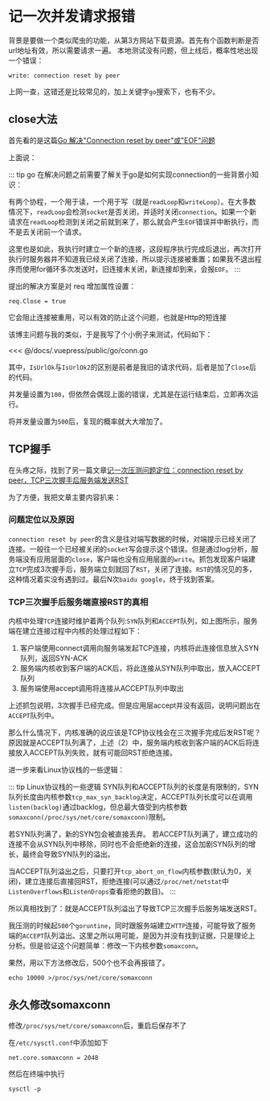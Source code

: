 # 记一次并发请求报错

背景是要做一个类似爬虫的功能，从第3方网站下载资源。首先有个函数判断是否url地址有效，所以需要请求一遍。
本地测试没有问题，但上线后，概率性地出现一个错误：
```
write: connection reset by peer
```

上网一查，这错还是比较常见的，加上关键字`go`搜索下，也有不少。

## close大法

首先看的是这篇[Go 解决"Connection reset by peer"或"EOF"问题](https://studygolang.com/articles/9190)

上面说：

::: tip go 
在解决问题之前需要了解关于go是如何实现connection的一些背景小知识：

有两个协程，一个用于读，一个用于写（就是`readLoop`和`writeLoop`）。在大多数情况下，`readLoop`会检测`socket`是否关闭，并适时关闭`connection`。如果一个新请求在`readLoop`检测到关闭之前就到来了，那么就会产生`EOF`错误并中断执行，而不是去关闭前一个请求。

这里也是如此，我执行时建立一个新的连接，这段程序执行完成后退出，再次打开执行时服务器并不知道我已经关闭了连接，所以提示连接被重置；如果我不退出程序而使用for循环多次发送时，旧连接未关闭，新连接却到来，会报`EOF`。
:::

提出的解决方案是对 req 增加属性设置：
```
req.Close = true
```
它会阻止连接被重用，可以有效的防止这个问题，也就是Http的短连接

该博主问题与我的类似，于是我写了个小例子来测试，代码如下：

<<< @/docs/.vuepress/public/go/conn.go

其中，`IsUrlOk`与`IsUrlOk2`的区别是前者是我旧的请求代码，后者是加了`Close`后的代码。

并发量设置为`100`，但依然会偶现上面的错误，尤其是在运行结束后，立即再次运行。

将并发量设置为`500`后，复现的概率就大大增加了。

## TCP握手

在头疼之际，找到了另一篇文章[记一次压测问题定位：connection reset by peer，TCP三次握手后服务端发送RST](http://www.coder55.com/article/6791)

为了方便，我把文章主要内容扒来：

### 问题定位以及原因

`connection reset by peer`的含义是往对端写数据的时候，对端提示已经关闭了连接。一般往一个已经被关闭的`socket`写会提示这个错误。但是通过log分析，服务端没有应用层面的`close`，客户端也没有应用层面的`write`。抓包发现客户端建立`TCP`完成3次握手后，服务端立刻就回了`RST`，关闭了连接。`RST`的情况见的多，这种情况着实没有遇到过。最后N次`baidu google`，终于找到答案。

### TCP三次握手后服务端直接RST的真相

内核中处理`TCP`连接时维护着两个队列:`SYN`队列和`ACCEPT`队列，如上图所示，服务端在建立连接过程中内核的处理过程如下：

1. 客户端使用connect调用向服务端发起TCP连接，内核将此连接信息放入SYN队列，返回SYN-ACK
2. 服务端内核收到客户端的ACK后，将此连接从SYN队列中取出，放入ACCEPT队列
3. 服务端使用accept调用将连接从ACCEPT队列中取出

上述抓包说明，3次握手已经完成。但是应用层accept并没有返回，说明问题出在`ACCEPT`队列中。

那么什么情况下，内核准确的说应该是TCP协议栈会在三次握手完成后发RST呢？
原因就是ACCEPT队列满了，上述（2）中，服务端内核收到客户端的ACK后将连接放入ACCEPT队列失败，就有可能回RST拒绝连接。

进一步来看Linux协议栈的一些逻辑：

::: tip Linux协议栈的一些逻辑
SYN队列和ACCEPT队列的长度是有限制的，SYN队列长度由内核参数`tcp_max_syn_backlog`决定，ACCEPT队列长度可以在调用`listen(backlog)`通过backlog，但总最大值受到内核参数`somaxconn(/proc/sys/net/core/somaxconn)`限制。

若SYN队列满了，新的SYN包会被直接丢弃。
若ACCEPT队列满了，建立成功的连接不会从SYN队列中移除，同时也不会拒绝新的连接，这会加剧SYN队列的增长，最终会导致SYN队列的溢出。

当ACCEPT队列溢出之后，只要打开`tcp_abort_on_flow`内核参数(默认为0，关闭)，建立连接后直接回RST，拒绝连接(可以通过`/proc/net/netstat`中`ListenOverflows`和`ListenDrops`查看拒绝的数目)。
:::

所以真相找到了：就是ACCEPT队列溢出了导致TCP三次握手后服务端发送RST。

我压测的时候起`500`个`goruntine`，同时跟服务端建立`HTTP`连接，可能导致了服务端的`ACCEPT`队列溢出。这里之所以用可能，是因为并没有找到证据，只是理论上分析。但是验证这个问题简单：修改一下内核参数`somaxconn`。

果然，用以下方法修改后，500个也不会再报错了。

```
echo 10000 >/proc/sys/net/core/somaxconn
```

## 永久修改somaxconn

修改`/proc/sys/net/core/somaxconn`后，重启后保存不了

在`/etc/sysctl.conf`中添加如下
```
net.core.somaxconn = 2048
```
然后在终端中执行
```
sysctl -p
```
